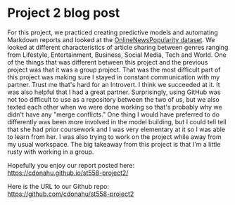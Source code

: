 # Project 2 blog post

For this project, we practiced creating predictive models and automating Markdown reports and looked at the [OnlineNewsPopularity dataset](https://archive.ics.uci.edu/ml/datasets/Online+News+Popularity).  We looked at different characteristics of article sharing between genres ranging from Lifestyle, Entertainment, Business, Social Media, Tech and World.  One of the things that was different between this project and the previous project was that it was a group project.  That was the most difficult part of this project was making sure I stayed in constant communication with my partner.  Trust me that's hard for an Introvert.  I think we succeeded at it.  It was also helpful that I had a great partner.  Surprisingly, using GitHub was not too difficult to use as a repository between the two of us, but we also texted each other when we were done working so that's probably why we didn't have any "merge conflicts."  One thing I would have preferred to do differently was been more involved in the model building, but I could tell tell that she had prior coursework and I was very elementary at it so I was able to learn from her.  I was also trying to work on the project while away from my usual workspace.  The big takeaway from this project is that I'm a little rusty with working in a group.            

Hopefully you enjoy our report posted here:  
https://cdonahu.github.io/st558-project2/ 
  
Here is the URL to our Github repo:  
https://github.com/cdonahu/st558-project2
